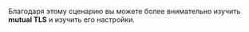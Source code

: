 Благодаря этому сценарию вы можете более внимательно изучить **mutual TLS** и изучить его настройки.